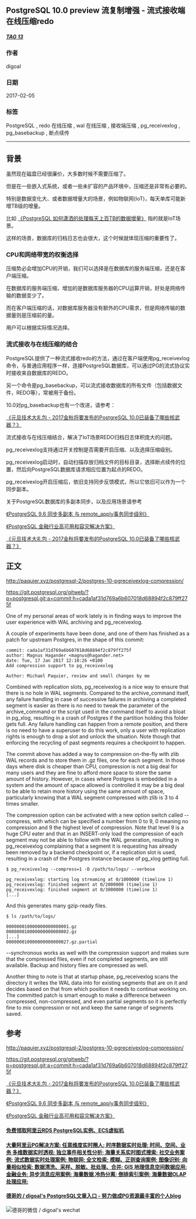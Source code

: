 ## PostgreSQL 10.0 preview 流复制增强 - 流式接收端在线压缩redo  
##### [TAG 13](../class/13.md)
          
### 作者          
digoal            
                      
### 日期                    
2017-02-05          
                    
### 标签          
PostgreSQL , redo 在线压缩 , wal 在线压缩 , 接收端压缩 , pg_receivexlog , pg_basebackup , 断点续传     
                  
----          
                  
## 背景  
虽然现在磁盘已经很廉价，大多数时候不需要压缩了。  
  
但是在一些嵌入式系统，或者一些未扩容的产品环境中，压缩还是非常有必要的。  
  
特别是数据变化大、或者数据增量大的场景，例如物联网(IoT)，每天单库可能新增TB级的增量。  
  
比如 [《PostgreSQL 如何潇洒的处理每天上百TB的数据增量》](../201603/20160320_01.md) 指的就是IoT场景。    
  
这样的场景，数据库的归档日志也会很大，这个时候就体现压缩的重要性了。  
  
### CPU和网络带宽的权衡选择  
压缩势必会增加CPU的开销，我们可以选择是在数据库的服务端压缩，还是在客户端压缩。  
  
在数据库的服务端压缩，增加的是数据库服务器的CPU运算开销，好处是网络传输的数据变少了。  
  
而在客户端压缩的话，对数据库服务器没有额外的CPU需求，但是网络传输的数据量则是压缩前的量。  
  
用户可以根据实际情况选择。  
  
### 流式接收与在线压缩的结合  
PostgreSQL提供了一种流式接收redo的方法，通过在客户端使用pg_receivexlog命令，与普通应用程序一样，连接PostgreSQL数据库，可以通过PG的流式协议实时接收来自数据库的REDO。  
  
另一个命令是pg_basebackup，可以流式接收数据库的所有文件（包括数据文件，REDO等），常被用于备份。  
  
10.0对pg_basebackup也有一个改进，请参考：  
  
[《元旦技术大礼包 - 2017金秋将要发布的PostgreSQL 10.0已装备了哪些核武器？》](../201701/20170101_01.md)  
  
流式接收与在线压缩结合，解决了IoT场景REDO归档日志体积庞大的问题。  
  
pg_receivexlog支持通过开关控制是否需要开启压缩、以及选择压缩级别。  
  
pg_receivexlog启动时，自动扫描存放归档文件的目标目录，选择断点续传的位置，然后向PostgreSQL数据库请求相应位置为起点的REDO。  
  
pg_receivexlog开启压缩后，依旧支持同步反馈模式，所以它依旧可以作为一个同步副本。  
  
关于PostgreSQL数据库的多副本同步，以及应用场景请参考    
  
[《PostgreSQL 9.6 同步多副本 与 remote_apply事务同步级别》](../201610/20161006_02.md)  
  
[《PostgreSQL 金融行业高可用和容灾解决方案》](../201512/20151224_01.md)  
  
[《元旦技术大礼包 - 2017金秋将要发布的PostgreSQL 10.0已装备了哪些核武器？》](../201701/20170101_01.md)    
  
## 正文  
http://paquier.xyz/postgresql-2/postgres-10-pgreceivexlog-compression/  
  
https://git.postgresql.org/gitweb/?p=postgresql.git;a=commit;h=cada1af31d769a6b607018d68894f2c879ff275f  
  
One of my personal areas of work lately is in finding ways to improve the user experience with WAL archiving and pg_receivexlog.   
  
A couple of experiments have been done, and one of them has finished as a patch for upstream Postgres, in the shape of this commit:  
  
```  
commit: cada1af31d769a6b607018d68894f2c879ff275f  
author: Magnus Hagander <magnus@hagander.net>  
date: Tue, 17 Jan 2017 12:10:26 +0100  
Add compression support to pg_receivexlog  
  
Author: Michael Paquier, review and small changes by me  
```  
  
Combined with replication slots, pg_receivexlog is a nice way to ensure that there is no hole in WAL segments. Compared to the archive_command itself, any failure handling in case of successive failures in archiving a completed segment is easier as there is no need to tweak the parameter of the archive_command or the script used in the command itself to avoid a bloat in pg_xlog, resulting in a crash of Postgres if the partition holding this folder gets full. Any failure handling can happen from a remote position, and there is no need to have a superuser to do this work, only a user with replication rights is enough to drop a slot and unlock the situation. Note though that enforcing the recycling of past segments requires a checkpoint to happen.  
  
The commit above has added a way to compression on-the-fly with zlib WAL records and to store them in .gz files, one for each segment. In those days where disk is cheaper than CPU, compression is not a big deal for many users and they are fine to afford more space to store the same amount of history. However, in cases where Postgres is embedded in a system and the amount of space allowed is controlled it may be a big deal to be able to retain more history using the same amount of space, particularly knowing that a WAL segment compressed with zlib is 3 to 4 times smaller.  
  
The compression option can be activated with a new option switch called --compress, with which can be specified a number from 0 to 9, 0 meaning no compression and 9 the highest level of compression. Note that level 9 is a huge CPU eater and that in an INSERT-only load the compression of each segment may not be able to follow with the WAL generation, resulting in pg_receivexlog complaining that a segment it is requesting has already been removed by a backend checkpoint or, if a replication slot is used, resulting in a crash of the Postgres instance because of pg_xlog getting full.  
  
```  
$ pg_receivexlog --compress=1 -D /path/to/logs/ --verbose   
  
pg_receivexlog: starting log streaming at 0/1000000 (timeline 1)   
pg_receivexlog: finished segment at 0/2000000 (timeline 1)   
pg_receivexlog: finished segment at 0/3000000 (timeline 1)   
[...]  
```  
  
And this generates many gzip-ready files.  
  
```  
$ ls /path/to/logs/   
  
000000010000000000000001.gz   
000000010000000000000002.gz   
[...]   
000000010000000000000027.gz.partial  
```  
  
--synchronous works as well with the compression support and makes sure that the compressed files, even if not completed segments, are still available. Backup and history files are compressed as well.  
  
Another thing to note is that at startup phase, pg_receivexlog scans the directory it writes the WAL data into for existing segments that are on it and decides based on that from which position it needs to continue working on. The committed patch is smart enough to make a difference between compressed, non-compressed, and even partial segments so it is perfectly fine to mix compression or not and keep the same range of segments saved.  
  
## 参考  
http://paquier.xyz/postgresql-2/postgres-10-pgreceivexlog-compression/  
  
https://git.postgresql.org/gitweb/?p=postgresql.git;a=commit;h=cada1af31d769a6b607018d68894f2c879ff275f  
  
[《元旦技术大礼包 - 2017金秋将要发布的PostgreSQL 10.0已装备了哪些核武器？》](../201701/20170101_01.md)  
  
[《PostgreSQL 9.6 同步多副本 与 remote_apply事务同步级别》](../201610/20161006_02.md)  
  
[《PostgreSQL 金融行业高可用和容灾解决方案》](../201512/20151224_01.md)  
    
    
  
  
  
  
  
  
  
  
  
  
  
  
  
  
  
  
  
  
  
  
  
  
  
  
  
  
  
  
  
  
  
  
  
  
  
  
  
#### [免费领取阿里云RDS PostgreSQL实例、ECS虚拟机](https://www.aliyun.com/database/postgresqlactivity "57258f76c37864c6e6d23383d05714ea")
  
  
#### [大量阿里云PG解决方案: 任意维度实时圈人; 时序数据实时处理; 时间、空间、业务 多维数据实时透视; 独立事件相关性分析; 海量关系实时图式搜索; 社交业务案例; 流式数据实时处理案例; 物联网; 全文检索; 模糊、正则查询案例; 图像识别; 向量相似检索; 数据清洗、采样、脱敏、批处理、合并; GIS 地理信息空间数据应用; 金融业务; 异步消息应用案例; 海量数据 冷热分离; 倒排索引案例; 海量数据OLAP处理应用;](https://yq.aliyun.com/topic/118 "40cff096e9ed7122c512b35d8561d9c8")
  
  
#### [德哥的 / digoal's PostgreSQL文章入口 - 努力做成PG资源最丰富的个人blog](https://github.com/digoal/blog/blob/master/README.md "22709685feb7cab07d30f30387f0a9ae")
  
  
![德哥的微信 / digoal's wechat](../pic/digoal_weixin.jpg "f7ad92eeba24523fd47a6e1a0e691b59")
  
